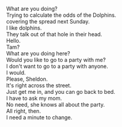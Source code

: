 


What are you doing?      
Trying to calculate the odds of the Dolphins.      
covering the spread next Sunday.      
I like dolphins.      
They talk out of that hole in their head.      
Hello.      
Tam?      
What are you doing here?      
Would you like to go to a party with me?      
I don't want to go to a party with anyone.      
I would.      
Please, Sheldon.      
It's right across the street.      
Just get me in, and you can go back to bed.      
I have to ask my mom.      
No need, she knows all about the party.      
All right, then.      
I need a minute to change.      








